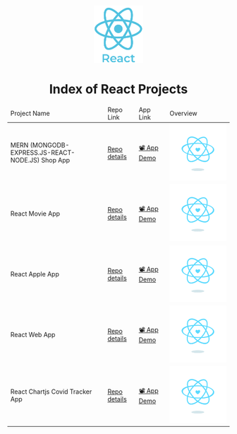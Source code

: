 <p align="center"> 
    <img src='./logo_react.png' height=130>
    <h1 align="center">Index of React Projects</h1>
</p>

<table>
    <thead>
        <tr>
            <td>Project Name</td>
            <td>Repo Link</td>
            <td>App Link</td>
            <td>Overview</td>
        </tr>
    </thead>
    <tbody> <tr>
            <td>MERN (MONGODB-EXPRESS.JS-REACT-NODE.JS) Shop App</td>
            <td><a href="https://github.com/FaziletKosure/mern_shop_project" target="_blank">Repo details</a></td>
            <td><a href="https://mern-shop-project.herokuapp.com/" target="_blank">📽 App Demo</a></td>
            <td><img src="./content_heart-react.gif"alt="react" ></td> 
        </tr>
        <tr>
            <td>React Movie App</td>
            <td><a href="https://github.com/FaziletKosure/React_Movies_App" target="_blank">Repo details</a></td>
            <td><a href="https://react-movies-project.herokuapp.com/" target="_blank">📽 App Demo</a></td>
            <td><img src="./content_heart-react.gif" alt="react" ></td> 
        </tr>
        <tr>
            <td>React Apple App</td>
            <td><a href="https://github.com/FaziletKosure/React_Apple_App" target="_blank">Repo details</a></td>
            <td><a href="https://react-apple-app.herokuapp.com/" target="_blank">📽 App Demo</a></td>
            <td><img src="./content_heart-react.gif"alt="react" ></td> 
        </tr>
        <tr>
            <td>React Web App</td>
            <td><a href="https://github.com/FaziletKosure/React_Website_app" target="_blank">Repo details</a></td>
            <td><a href="https://react-website-project.herokuapp.com/" target="_blank">📽 App Demo</a></td>
            <td><img src="./content_heart-react.gif"alt="react" ></td> 
        </tr>
                <tr>
            <td>React Chartjs Covid Tracker App</td>
            <td><a href="https://github.com/FaziletKosure/react_chartjs_covidTracker_app" target="_blank">Repo details</a></td>
            <td><a href="https://faziletkosure.github.io/react_chartjs_covidTracker_app/" target="_blank">📽 App Demo</a></td>
            <td><img src="./content_heart-react.gif"alt="react" ></td> 
        </tr>
    </tbody>
</table>
